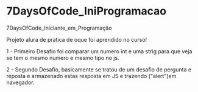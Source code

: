 # 7DaysOfCode_IniProgramacao
7DaysOfCode_Iniciante_em_Programação

Projeto alura de pratica de oque foi aprendido no curso!

1 - Primeiro Desafio foi comparar um numero int e uma strig para que veja se tem o mesmo numero e mesmo tipo no js. 

2 - Segundo Desafio, basicamente se tratou de um desafio de pergunta e reposta e armazenado estas resposta em JS e trazendo ("alert")em navegador.
